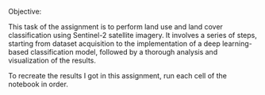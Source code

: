 Objective:

This task of the assignment is to perform land use and land cover classification using Sentinel-2 satellite imagery. It involves a series of steps, starting from dataset acquisition to the implementation of a deep learning-based classification model, followed by a thorough analysis and visualization of the results.

To recreate the results I got in this assignment, run each cell of the notebook in order.


